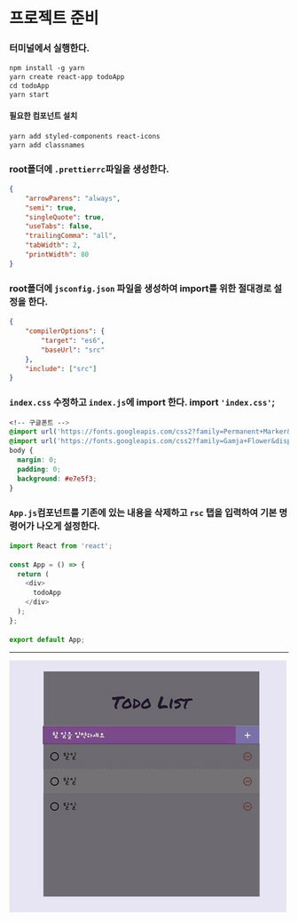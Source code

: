 # 프로젝트 준비
### 터미널에서 실행한다.
```
npm install -g yarn
yarn create react-app todoApp
cd todoApp
yarn start
```

#### 필요한 컴포넌트 설치
```
yarn add styled-components react-icons
yarn add classnames
```

### root폴더에 `.prettierrc`파일을 생성한다.
```json
{
    "arrowParens": "always",
    "semi": true,
    "singleQuote": true,
    "useTabs": false,
    "trailingComma": "all",
    "tabWidth": 2,
    "printWidth": 80
}
```
### root폴더에 `jsconfig.json` 파일을 생성하여 import를 위한 절대경로 설정을 한다.
```json
{
    "compilerOptions": {
        "target": "es6",
        "baseUrl": "src"
    },
    "include": ["src"]
}
```
### `index.css` 수정하고 `index.js`에 import 한다.  import `'index.css'`;
```css
<!-- 구글폰트 -->
@import url('https://fonts.googleapis.com/css2?family=Permanent+Marker&display=swap');  
@import url('https://fonts.googleapis.com/css2?family=Gamja+Flower&display=swap');
body {
  margin: 0;
  padding: 0;
  background: #e7e5f3;
}
```
### `App.js`컴포넌트를 기존에 있는 내용을 삭제하고 `rsc`  탭을 입력하여 기본 명령어가 나오게 설정한다.
```javascript
import React from 'react';

const App = () => {
  return (
    <div>
      todoApp
    </div>
  );
};

export default App;
```
---------------------



![1.jpg](/img/1.JPG)
